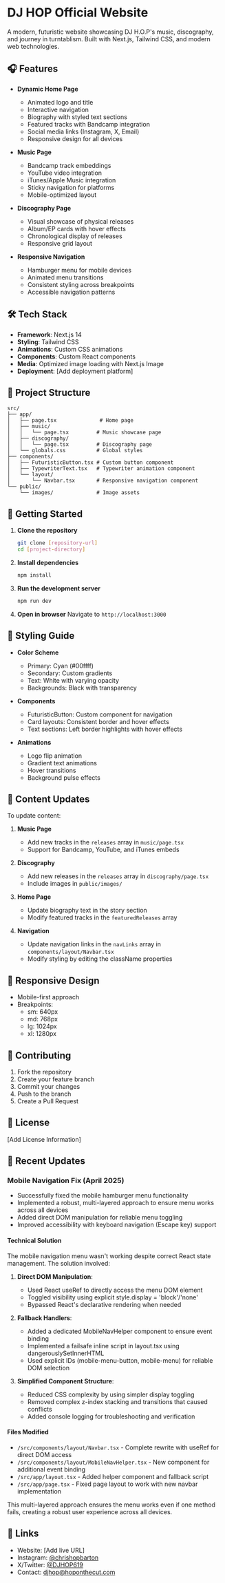 # DJ HOP Official Website

A modern, futuristic website showcasing DJ H.O.P's music, discography, and journey in turntablism. Built with Next.js, Tailwind CSS, and modern web technologies.

## 🎧 Features

- **Dynamic Home Page**
  - Animated logo and title
  - Interactive navigation
  - Biography with styled text sections
  - Featured tracks with Bandcamp integration
  - Social media links (Instagram, X, Email)
  - Responsive design for all devices

- **Music Page**
  - Bandcamp track embeddings
  - YouTube video integration
  - iTunes/Apple Music integration
  - Sticky navigation for platforms
  - Mobile-optimized layout

- **Discography Page**
  - Visual showcase of physical releases
  - Album/EP cards with hover effects
  - Chronological display of releases
  - Responsive grid layout

- **Responsive Navigation**
  - Hamburger menu for mobile devices
  - Animated menu transitions
  - Consistent styling across breakpoints
  - Accessible navigation patterns

## 🛠 Tech Stack

- **Framework**: Next.js 14
- **Styling**: Tailwind CSS
- **Animations**: Custom CSS animations
- **Components**: Custom React components
- **Media**: Optimized image loading with Next.js Image
- **Deployment**: [Add deployment platform]

## 📁 Project Structure

```
src/
├── app/
│   ├── page.tsx              # Home page
│   ├── music/               
│   │   └── page.tsx         # Music showcase page
│   ├── discography/
│   │   └── page.tsx         # Discography page
│   └── globals.css          # Global styles
├── components/
│   ├── FuturisticButton.tsx # Custom button component
│   ├── TypewriterText.tsx   # Typewriter animation component
│   └── layout/
│       └── Navbar.tsx       # Responsive navigation component
└── public/
    └── images/              # Image assets
```

## 🚀 Getting Started

1. **Clone the repository**
   ```bash
   git clone [repository-url]
   cd [project-directory]
   ```

2. **Install dependencies**
   ```bash
   npm install
   ```

3. **Run the development server**
   ```bash
   npm run dev
   ```

4. **Open in browser**
   Navigate to `http://localhost:3000`

## 💫 Styling Guide

- **Color Scheme**
  - Primary: Cyan (#00ffff)
  - Secondary: Custom gradients
  - Text: White with varying opacity
  - Backgrounds: Black with transparency

- **Components**
  - FuturisticButton: Custom component for navigation
  - Card layouts: Consistent border and hover effects
  - Text sections: Left border highlights with hover effects

- **Animations**
  - Logo flip animation
  - Gradient text animations
  - Hover transitions
  - Background pulse effects

## 🔄 Content Updates

To update content:

1. **Music Page**
   - Add new tracks in the `releases` array in `music/page.tsx`
   - Support for Bandcamp, YouTube, and iTunes embeds

2. **Discography**
   - Add new releases in the `releases` array in `discography/page.tsx`
   - Include images in `public/images/`

3. **Home Page**
   - Update biography text in the story section
   - Modify featured tracks in the `featuredReleases` array

4. **Navigation**
   - Update navigation links in the `navLinks` array in `components/layout/Navbar.tsx`
   - Modify styling by editing the className properties

## 📱 Responsive Design

- Mobile-first approach
- Breakpoints:
  - sm: 640px
  - md: 768px
  - lg: 1024px
  - xl: 1280px

## 🤝 Contributing

1. Fork the repository
2. Create your feature branch
3. Commit your changes
4. Push to the branch
5. Create a Pull Request

## 📄 License

[Add License Information]

## 🔧 Recent Updates

### Mobile Navigation Fix (April 2025)
- Successfully fixed the mobile hamburger menu functionality
- Implemented a robust, multi-layered approach to ensure menu works across all devices
- Added direct DOM manipulation for reliable menu toggling
- Improved accessibility with keyboard navigation (Escape key) support

#### Technical Solution
The mobile navigation menu wasn't working despite correct React state management. The solution involved:

1. **Direct DOM Manipulation**: 
   - Used React useRef to directly access the menu DOM element
   - Toggled visibility using explicit style.display = 'block'/'none'
   - Bypassed React's declarative rendering when needed

2. **Fallback Handlers**:
   - Added a dedicated MobileNavHelper component to ensure event binding
   - Implemented a failsafe inline script in layout.tsx using dangerouslySetInnerHTML
   - Used explicit IDs (mobile-menu-button, mobile-menu) for reliable DOM selection

3. **Simplified Component Structure**:
   - Reduced CSS complexity by using simpler display toggling
   - Removed complex z-index stacking and transitions that caused conflicts
   - Added console logging for troubleshooting and verification

#### Files Modified
- `/src/components/layout/Navbar.tsx` - Complete rewrite with useRef for direct DOM access
- `/src/components/layout/MobileNavHelper.tsx` - New component for additional event binding
- `/src/app/layout.tsx` - Added helper component and fallback script
- `/src/app/page.tsx` - Fixed page layout to work with new navbar implementation

This multi-layered approach ensures the menu works even if one method fails, creating a robust user experience across all devices.

## 🔗 Links

- Website: [Add live URL]
- Instagram: [@chrishopbarton](https://www.instagram.com/chrishopbarton/)
- X/Twitter: [@DJHOP619](https://x.com/DJHOP619)
- Contact: djhop@hoponthecut.com
